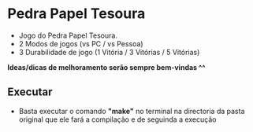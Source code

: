 # Pedra Papel Tesoura

- Jogo do Pedra Papel Tesoura.
- 2 Modos de jogos (vs PC / vs Pessoa)
- 3 Durabilidade de jogo (1 Vitória / 3 Vitórias / 5 Vitórias)

**Ideas/dicas de melhoramento serão sempre bem-vindas ^^**

## Executar
- Basta executar o comando **"make"** no terminal na directoria da pasta original que ele fará a compilação e de seguinda a execução

